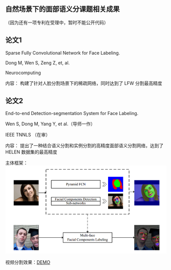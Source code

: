 ## 自然场景下的面部语义分课题相关成果
（因为还有一项专利在受理中，暂时不能公开代码）
## 论文1
Sparse Fully Convolutional Network for Face Labeling.

Dong M, Wen S, Zeng Z, et, al.

Neurocomputing

内容： 构建了针对人脸分割场景下的稀疏网络，同时达到了 LFW 分割最高精度

## 论文2
End-to-end Detection-segmentation System for Face Labeling.

Wen S, Dong M, Yang Y, et al.（导师一作）

IEEE TNNLS （在审）

内容： 提出了一种结合语义分割和实例分割的高精度面部语义分割网络，达到了HELEN 数据集的最高精度

主体框架：
![主体框架](/_img/main_stream.png)

视频分割效果：[DEMO](https://v.youku.com/v_show/id_XNDAwMTQwMjUxMg==.html?spm=a2h0k.11417342.soresults.dtitle)
